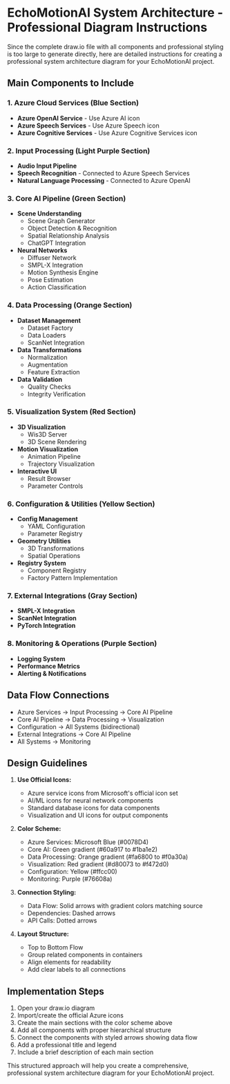 # EchoMotionAI System Architecture - Professional Diagram Instructions

Since the complete draw.io file with all components and professional styling is too large to generate directly, here are detailed instructions for creating a professional system architecture diagram for your EchoMotionAI project.

## Main Components to Include

### 1. Azure Cloud Services (Blue Section)
- **Azure OpenAI Service** - Use Azure AI icon
- **Azure Speech Services** - Use Azure Speech icon
- **Azure Cognitive Services** - Use Azure Cognitive Services icon

### 2. Input Processing (Light Purple Section)
- **Audio Input Pipeline**
- **Speech Recognition** - Connected to Azure Speech Services
- **Natural Language Processing** - Connected to Azure OpenAI

### 3. Core AI Pipeline (Green Section)
- **Scene Understanding**
  - Scene Graph Generator
  - Object Detection & Recognition
  - Spatial Relationship Analysis
  - ChatGPT Integration
- **Neural Networks**
  - Diffuser Network
  - SMPL-X Integration
  - Motion Synthesis Engine
  - Pose Estimation
  - Action Classification

### 4. Data Processing (Orange Section)
- **Dataset Management**
  - Dataset Factory
  - Data Loaders
  - ScanNet Integration
- **Data Transformations**
  - Normalization
  - Augmentation
  - Feature Extraction
- **Data Validation**
  - Quality Checks
  - Integrity Verification

### 5. Visualization System (Red Section)
- **3D Visualization**
  - Wis3D Server
  - 3D Scene Rendering
- **Motion Visualization**
  - Animation Pipeline
  - Trajectory Visualization
- **Interactive UI**
  - Result Browser
  - Parameter Controls

### 6. Configuration & Utilities (Yellow Section)
- **Config Management**
  - YAML Configuration
  - Parameter Registry
- **Geometry Utilities**
  - 3D Transformations
  - Spatial Operations
- **Registry System**
  - Component Registry
  - Factory Pattern Implementation

### 7. External Integrations (Gray Section)
- **SMPL-X Integration**
- **ScanNet Integration**
- **PyTorch Integration**

### 8. Monitoring & Operations (Purple Section)
- **Logging System**
- **Performance Metrics**
- **Alerting & Notifications**

## Data Flow Connections
- Azure Services → Input Processing → Core AI Pipeline
- Core AI Pipeline → Data Processing → Visualization
- Configuration → All Systems (bidirectional)
- External Integrations → Core AI Pipeline
- All Systems → Monitoring

## Design Guidelines
1. **Use Official Icons:**
   - Azure service icons from Microsoft's official icon set
   - AI/ML icons for neural network components
   - Standard database icons for data components
   - Visualization and UI icons for output components

2. **Color Scheme:**
   - Azure Services: Microsoft Blue (#0078D4)
   - Core AI: Green gradient (#60a917 to #1ba1e2)
   - Data Processing: Orange gradient (#fa6800 to #f0a30a)
   - Visualization: Red gradient (#d80073 to #f472d0)
   - Configuration: Yellow (#ffcc00)
   - Monitoring: Purple (#76608a)

3. **Connection Styling:**
   - Data Flow: Solid arrows with gradient colors matching source
   - Dependencies: Dashed arrows
   - API Calls: Dotted arrows

4. **Layout Structure:**
   - Top to Bottom Flow
   - Group related components in containers
   - Align elements for readability
   - Add clear labels to all connections

## Implementation Steps
1. Open your draw.io diagram
2. Import/create the official Azure icons
3. Create the main sections with the color scheme above
4. Add all components with proper hierarchical structure
5. Connect the components with styled arrows showing data flow
6. Add a professional title and legend
7. Include a brief description of each main section

This structured approach will help you create a comprehensive, professional system architecture diagram for your EchoMotionAI project.
